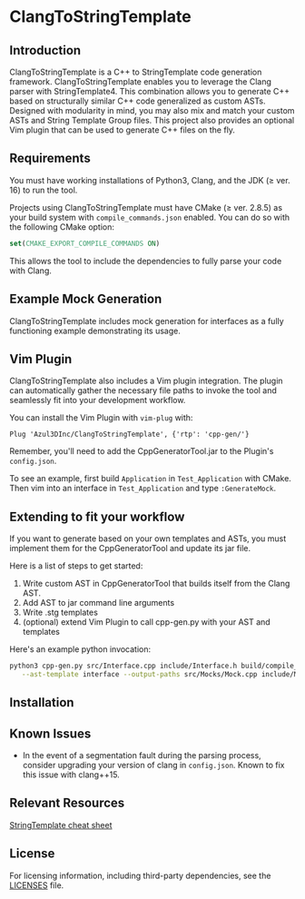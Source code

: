 # ClangToStringTemplate

## Introduction

ClangToStringTemplate is a C++ to StringTemplate code generation framework. ClangToStringTemplate enables you to leverage the Clang parser with StringTemplate4. This combination allows you to generate C++ based on structurally similar C++ code generalized as custom ASTs.
Designed with modularity in mind, you may also mix and match your custom ASTs and String Template Group files.
This project also provides an optional Vim plugin that can be used to generate C++ files on the fly.

## Requirements

You must have working installations of Python3, Clang, and the JDK ($\geq$ ver. 16) to run the tool.

Projects using ClangToStringTemplate must have CMake ($\geq$ ver. 2.8.5) as your build system with `compile_commands.json` enabled. You can do so with the following CMake option:

```cmake
set(CMAKE_EXPORT_COMPILE_COMMANDS ON)
```

This allows the tool to include the dependencies to fully parse your code with Clang.

## Example Mock Generation

ClangToStringTemplate includes mock generation for interfaces as a fully functioning example demonstrating its usage.  

## Vim Plugin

ClangToStringTemplate also includes a Vim plugin integration. The plugin can automatically gather the necessary file paths to invoke the tool and seamlessly fit into your development workflow.

You can install the Vim Plugin with `vim-plug` with:

```vim
Plug 'Azul3DInc/ClangToStringTemplate', {'rtp': 'cpp-gen/'}
```

Remember, you'll need to add the CppGeneratorTool.jar to the Plugin's `config.json`.

To see an example, first build `Application` in `Test_Application` with CMake. Then vim into an interface in `Test_Application` and type `:GenerateMock`.

## Extending to fit your workflow

If you want to generate based on your own templates and ASTs, you must implement them for the CppGeneratorTool and update its jar file.

Here is a list of steps to get started:
1. Write custom AST in CppGeneratorTool that builds itself from the Clang AST.
2. Add AST to jar command line arguments
3. Write .stg templates
4. (optional) extend Vim Plugin to call cpp-gen.py with your AST and templates

Here's an example python invocation:
```bash
python3 cpp-gen.py src/Interface.cpp include/Interface.h build/compile_commands.json MockSource.stg MockImplementationFile MockHeader.stg MockSpecificationFile \
   --ast-template interface --output-paths src/Mocks/Mock.cpp include/Mocks/Mock.h
```

## Installation

## Known Issues
- In the event of a segmentation fault during the parsing process, consider upgrading your version of clang in `config.json`. Known to fix this issue with clang++15.

## Relevant Resources
[StringTemplate cheat sheet](https://github.com/antlr/stringtemplate4/blob/master/doc/cheatsheet.md)

## License

For licensing information, including third-party dependencies, see the [LICENSES](LICENSES) file.

